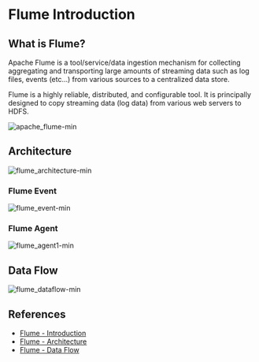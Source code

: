 # Flume Introduction

## What is Flume?
Apache Flume is a tool/service/data ingestion mechanism for collecting aggregating and transporting large amounts of streaming data such as log files, events (etc...) from various sources to a centralized data store.

Flume is a highly reliable, distributed, and configurable tool. It is principally designed to copy streaming data (log data) from various web servers to HDFS.

![apache_flume-min](https://s0.wailian.download/2019/06/03/apache_flume-min.png)

## Architecture
![flume_architecture-min](https://s0.wailian.download/2019/06/03/flume_architecture-min.png)

### Flume Event
![flume_event-min](https://s0.wailian.download/2019/06/03/flume_event-min.png)

### Flume Agent
![flume_agent1-min](https://s0.wailian.download/2019/06/03/flume_agent1-min.jpg)

## Data Flow
![flume_dataflow-min](https://s0.wailian.download/2019/06/03/flume_dataflow-min.png)

## References
- [Flume - Introduction](https://www.tutorialspoint.com/apache_flume/apache_flume_introduction.htm)
- [Flume - Architecture](https://www.tutorialspoint.com/apache_flume/apache_flume_architecture.htm)
- [Flume - Data Flow](https://www.tutorialspoint.com/apache_flume/apache_flume_data_flow.htm)
